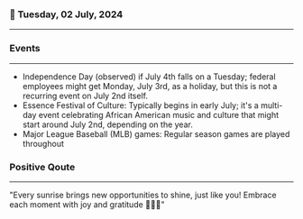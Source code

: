 ### 📅 Tuesday, 02 July, 2024
------
### Events
------
- Independence Day (observed) if July 4th falls on a Tuesday; federal employees might get Monday, July 3rd, as a holiday, but this is not a recurring event on July 2nd itself.
- Essence Festival of Culture: Typically begins in early July; it's a multi-day event celebrating African American music and culture that might start around July 2nd, depending on the year.
- Major League Baseball (MLB) games: Regular season games are played throughout
### Positive Qoute
------
"Every sunrise brings new opportunities to shine, just like you! Embrace each moment with joy and gratitude 🌅✨🌟"

